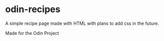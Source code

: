 # odin-recipes

A simple recipe page made with HTML with plans to add css in the future.

Made for the Odin Project